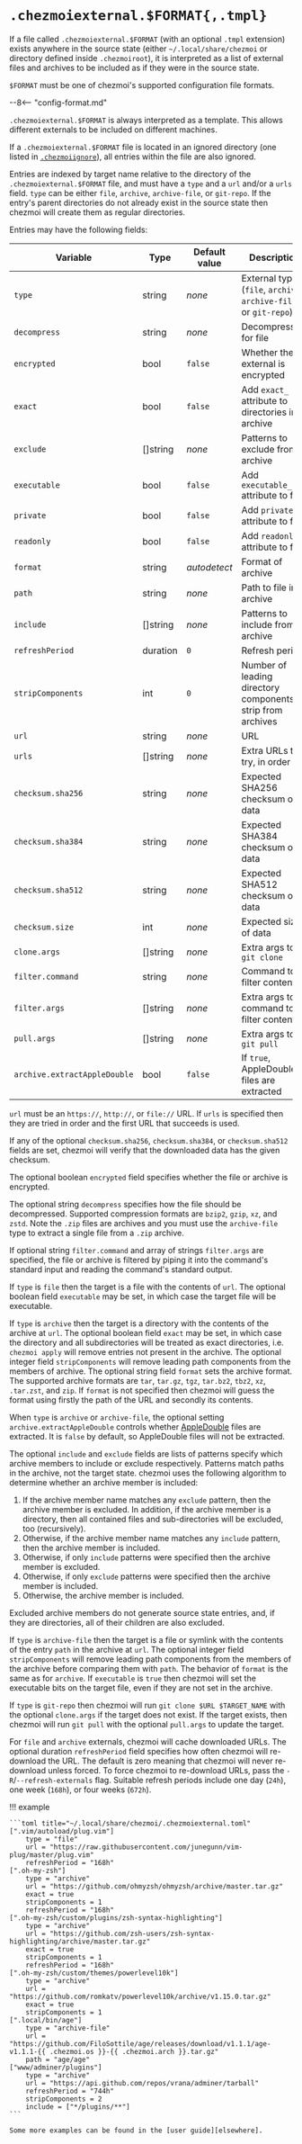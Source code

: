 # `.chezmoiexternal.$FORMAT{,.tmpl}`

If a file called `.chezmoiexternal.$FORMAT` (with an optional `.tmpl` extension)
exists anywhere in the source state (either `~/.local/share/chezmoi` or directory
defined inside `.chezmoiroot`), it is interpreted as a list of external files and
archives to be included as if they were in the source state.

`$FORMAT` must be one of chezmoi's supported configuration file formats.

--8<-- "config-format.md"

`.chezmoiexternal.$FORMAT` is always interpreted as a template. This allows
different externals to be included on different machines.

If a `.chezmoiexternal.$FORMAT` file is located in an ignored directory (one
listed in [`.chezmoiignore`][ignore]), all entries within the file are
also ignored.

Entries are indexed by target name relative to the directory of the
`.chezmoiexternal.$FORMAT` file, and must have a `type` and a `url` and/or a
`urls` field. `type` can be either `file`, `archive`, `archive-file`, or
`git-repo`. If the entry's parent directories do not already exist in the source
state then chezmoi will create them as regular directories.

Entries may have the following fields:

| Variable                     | Type     | Default value | Description                                                      |
| ---------------------------- | -------- | ------------- | ---------------------------------------------------------------- |
| `type`                       | string   | *none*        | External type (`file`, `archive`, `archive-file`, or `git-repo`) |
| `decompress`                 | string   | *none*        | Decompression for file                                           |
| `encrypted`                  | bool     | `false`       | Whether the external is encrypted                                |
| `exact`                      | bool     | `false`       | Add `exact_` attribute to directories in archive                 |
| `exclude`                    | []string | *none*        | Patterns to exclude from archive                                 |
| `executable`                 | bool     | `false`       | Add `executable_` attribute to file                              |
| `private`                    | bool     | `false`       | Add `private_` attribute to file                                 |
| `readonly`                   | bool     | `false`       | Add `readonly_` attribute to file                                |
| `format`                     | string   | *autodetect*  | Format of archive                                                |
| `path`                       | string   | *none*        | Path to file in archive                                          |
| `include`                    | []string | *none*        | Patterns to include from archive                                 |
| `refreshPeriod`              | duration | `0`           | Refresh period                                                   |
| `stripComponents`            | int      | `0`           | Number of leading directory components to strip from archives    |
| `url`                        | string   | *none*        | URL                                                              |
| `urls`                       | []string | *none*        | Extra URLs to try, in order                                      |
| `checksum.sha256`            | string   | *none*        | Expected SHA256 checksum of data                                 |
| `checksum.sha384`            | string   | *none*        | Expected SHA384 checksum of data                                 |
| `checksum.sha512`            | string   | *none*        | Expected SHA512 checksum of data                                 |
| `checksum.size`              | int      | *none*        | Expected size of data                                            |
| `clone.args`                 | []string | *none*        | Extra args to `git clone`                                        |
| `filter.command`             | string   | *none*        | Command to filter contents                                       |
| `filter.args`                | []string | *none*        | Extra args to command to filter contents                         |
| `pull.args`                  | []string | *none*        | Extra args to `git pull`                                         |
| `archive.extractAppleDouble` | bool     | `false`       | If `true`, AppleDouble files are extracted                       |

`url` must be an `https://`, `http://`, or `file://` URL. If `urls` is specified
then they are tried in order and the first URL that succeeds is used.

If any of the optional `checksum.sha256`, `checksum.sha384`, or
`checksum.sha512` fields are set, chezmoi will verify that the downloaded data
has the given checksum.

The optional boolean `encrypted` field specifies whether the file or archive is
encrypted.

The optional string `decompress` specifies how the file should be decompressed.
Supported compression formats are `bzip2`, `gzip`, `xz`, and `zstd`. Note the
`.zip` files are archives and you must use the `archive-file` type to extract a
single file from a `.zip` archive.

If optional string `filter.command` and array of strings `filter.args` are
specified, the file or archive is filtered by piping it into the command's
standard input and reading the command's standard output.

If `type` is `file` then the target is a file with the contents of `url`. The
optional boolean field `executable` may be set, in which case the target file
will be executable.

If `type` is `archive` then the target is a directory with the contents of the
archive at `url`. The optional boolean field `exact` may be set, in which case
the directory and all subdirectories will be treated as exact directories, i.e.
`chezmoi apply` will remove entries not present in the archive. The optional
integer field `stripComponents` will remove leading path components from the
members of archive. The optional string field `format` sets the archive format.
The supported archive formats are `tar`, `tar.gz`, `tgz`, `tar.bz2`, `tbz2`,
`xz`, `.tar.zst`, and `zip`. If `format` is not specified then chezmoi will
guess the format using firstly the path of the URL and secondly its contents.

When `type` is `archive` or `archive-file`, the optional setting
`archive.extractAppleDouble` controls whether [AppleDouble][appledouble] files
are extracted. It is `false` by default, so AppleDouble files will not be
extracted.

The optional `include` and `exclude` fields are lists of patterns specify which
archive members to include or exclude respectively. Patterns match paths in the
archive, not the target state. chezmoi uses the following algorithm to
determine whether an archive member is included:

1. If the archive member name matches any `exclude` pattern, then the archive
   member is excluded. In addition, if the archive member is a directory, then
   all contained files and sub-directories will be excluded, too (recursively).
2. Otherwise, if the archive member name matches any `include` pattern, then
   the archive member is included.
3. Otherwise, if only `include` patterns were specified then the archive member
   is excluded.
4. Otherwise, if only `exclude` patterns were specified then the archive member
   is included.
5. Otherwise, the archive member is included.

Excluded archive members do not generate source state entries, and, if they are
directories, all of their children are also excluded.

If `type` is `archive-file` then the target is a file or symlink with the
contents of the entry `path` in the archive at `url`. The optional integer field
`stripComponents` will remove leading path components from the members of the
archive before comparing them with `path`. The behavior of `format` is the same
as for `archive`. If `executable` is `true` then chezmoi will set the executable
bits on the target file, even if they are not set in the archive.

If `type` is `git-repo` then chezmoi will run `git clone $URL $TARGET_NAME`
with the optional `clone.args` if the target does not exist. If the target
exists, then chezmoi will run `git pull` with the optional `pull.args` to
update the target.

For `file` and `archive` externals, chezmoi will cache downloaded URLs. The
optional duration `refreshPeriod` field specifies how often chezmoi will
re-download the URL. The default is zero meaning that chezmoi will never
re-download unless forced. To force chezmoi to re-download URLs, pass the
`-R`/`--refresh-externals` flag. Suitable refresh periods include one day
(`24h`), one week (`168h`), or four weeks (`672h`).

!!! example

    ```toml title="~/.local/share/chezmoi/.chezmoiexternal.toml"
    [".vim/autoload/plug.vim"]
        type = "file"
        url = "https://raw.githubusercontent.com/junegunn/vim-plug/master/plug.vim"
        refreshPeriod = "168h"
    [".oh-my-zsh"]
        type = "archive"
        url = "https://github.com/ohmyzsh/ohmyzsh/archive/master.tar.gz"
        exact = true
        stripComponents = 1
        refreshPeriod = "168h"
    [".oh-my-zsh/custom/plugins/zsh-syntax-highlighting"]
        type = "archive"
        url = "https://github.com/zsh-users/zsh-syntax-highlighting/archive/master.tar.gz"
        exact = true
        stripComponents = 1
        refreshPeriod = "168h"
    [".oh-my-zsh/custom/themes/powerlevel10k"]
        type = "archive"
        url = "https://github.com/romkatv/powerlevel10k/archive/v1.15.0.tar.gz"
        exact = true
        stripComponents = 1
    [".local/bin/age"]
        type = "archive-file"
        url = "https://github.com/FiloSottile/age/releases/download/v1.1.1/age-v1.1.1-{{ .chezmoi.os }}-{{ .chezmoi.arch }}.tar.gz"
        path = "age/age"
    ["www/adminer/plugins"]
        type = "archive"
        url = "https://api.github.com/repos/vrana/adminer/tarball"
        refreshPeriod = "744h"
        stripComponents = 2
        include = ["*/plugins/**"]
    ```

    Some more examples can be found in the [user guide][elsewhere].


[ignore]: /reference/special-files/chezmoiignore.md
[elsewhere]: /user-guide/include-files-from-elsewhere.md
[appledouble]: https://en.wikipedia.org/wiki/AppleSingle_and_AppleDouble_formats
